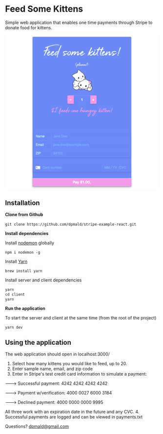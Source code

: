 # Feed Some Kittens

Simple web application that enables one time payments through Stripe to donate food for kittens.

![app screenshot](./client/public/screenshot.png)

## Installation

**Clone from Github**

`git clone https://github.com/dpmald/stripe-example-react.git`

**Install dependencies**

Install [nodemon](https://github.com/remy/nodemon) globally

```
npm i nodemon -g
```

Install [Yarn](https://classic.yarnpkg.com/en/docs/install/)

```
brew install yarn
```

Install server and client dependencies

```
yarn
cd client
yarn
```

**Run the application**

To start the server and client at the same time (from the root of the project)

```
yarn dev
```


## Using the application

The web application should open in localhost:3000/
1. Select how many kittens you would like to feed, up to 20.
2. Enter sample name, email, and zip code
3. Enter in Stripe's test credit card information to simulate a payment:

---> Successful payment: 4242 4242 4242 4242

---> Payment w/verification: 4000 0027 6000 3184

---> Declined payment: 4000 0000 0000 9995

All three work with an expiration date in the future and any CVC.
4. Successful payments are logged and can be viewed in payments.txt

Questions? dpmald@gmail.com
